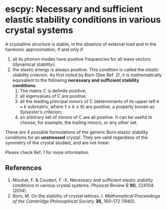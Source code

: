 # escpy: Necessary and sufficient elastic stability conditions in various crystal systems

A crystalline structure is stable, in the absence of external load and in the harmonic approximation, if and only if

1. all its phonon modes have positive frequencies for all wave vectors (dynamical stability);
2. the elastic energy is always positive. This condition is called the *elastic stability criterion*. As first noted by Born (See Ref. 2), it is mathematically equivalent to the following **necessary and sufficient stability conditions**:
   1. The matrix $\mathrm{ C }$ is definite positive;
   2. all eigenvalues of $\mathrm{ C }$ are positive;
   3. all the leading principal minors of $\mathrm{ C }$ (determinants of its upper-left $k \times k$ submatrix, where $1 \le k \le 6$) are positive, a property known as *Sylvester’s criterion*;
   4. an arbitrary set of minors of $\mathrm{ C }$ are all positive. It can be useful to choose, for example, the trailing minors, or any other set. 

These are 4 possible formulations of the generic Born elastic stability conditions for an **unstressed** crystal. They are valid regardless of the symmetry of the crystal studied, and are not linear. 

Please check Ref. 1 for more information.

## References

1. Mouhat, F. & Coudert, F.-X. Necessary and sufficient elastic stability conditions in various crystal systems. *Physical Review B* **90,** 224104 (2014).
2. Born, M. On the stability of crystal lattices. I. *Mathematical Proceedings of the Cambridge Philosophical Society* **36,** 160–172 (1940).